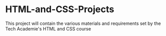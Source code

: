 # HTML-and-CSS-Projects
This project will contain the various materials and requirements set by the Tech Academie's HTML and CSS course
